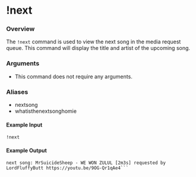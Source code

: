# !next

### Overview

The `!next` command is used to view the next song in the media request queue. This command will display the title and artist of the upcoming song.

### Arguments

- This command does not require any arguments.

### Aliases

- nextsong
- whatisthenextsonghomie

#### Example Input

```
!next
```

#### Example Output

```
next song: MrSuicideSheep - WE WON ZULUL [2m3s] requested by LordFluffyButt https://youtu.be/9OG-Qr1qAe4```
